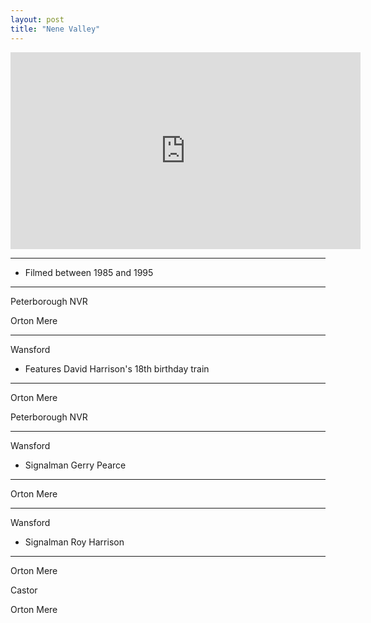 ```yaml
---
layout: post
title: "Nene Valley"
---
```


<iframe width="560" height="315" src="https://www.youtube.com/embed/CCXMWpSHLxE" title="Nene Valley" frameBorder="0" allow="accelerometer; autoplay; clipboard-write; encrypted-media; gyroscope; picture-in-picture; web-share" allowFullScreen></iframe>

---

- Filmed between 1985 and 1995

---

Peterborough NVR

Orton Mere

---

Wansford

- Features David Harrison's 18th birthday train

---

Orton Mere

Peterborough NVR

---

Wansford

- Signalman Gerry Pearce

---

Orton Mere

---

Wansford

- Signalman Roy Harrison

---

Orton Mere

Castor

Orton Mere

